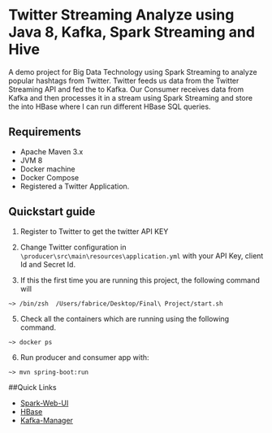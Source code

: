 # Twitter Streaming Analyze using Java 8, Kafka, Spark Streaming and Hive
A demo project for Big Data Technology using Spark Streaming to analyze popular hashtags from Twitter.
Twitter feeds us data from the Twitter Streaming API and fed the to Kafka.
Our Consumer receives data from Kafka and then processes it in a stream using 
Spark Streaming and store the into HBase where I can run different HBase SQL queries.


## Requirements
* Apache Maven 3.x
* JVM 8
* Docker machine
* Docker Compose
* Registered a Twitter Application. 

## Quickstart guide

1. Register to Twitter to get the twitter API KEY

2. Change Twitter configuration in `\producer\src\main\resources\application.yml` with your API Key, client Id and Secret Id.

3. If this the first time you are running this project, the following command will 

```
~> /bin/zsh  /Users/fabrice/Desktop/Final\ Project/start.sh
```

5. Check all the containers which are running using the following command.

```
~> docker ps 
```

6. Run producer and consumer app with:
```
~> mvn spring-boot:run
```

##Quick Links

- [Spark-Web-UI](http://localhost:4040/)
- [HBase](http://localhost:60010/)
- [Kafka-Manager](http://localhost:9000/)

